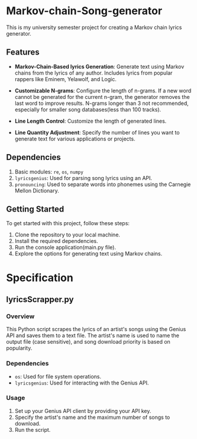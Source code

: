 # Markov-chain-Song-generator

This is my university semester project for creating a Markov chain lyrics generator.

## Features

- **Markov-Chain-Based lyrics Generation**: Generate text using Markov chains from the lyrics of any author. Includes lyrics from popular rappers like Eminem, Yelawolf, and Logic.

- **Customizable N-grams**: Configure the length of n-grams. If a new word cannot be generated for the current n-gram, the generator removes the last word to improve results. N-grams longer than 3 not recommended, especially for smaller song databases(less than 100 tracks).

- **Line Length Control**: Customize the length of generated lines.

- **Line Quantity Adjustment**: Specify the number of lines you want to generate text for various applications or projects.

## Dependencies

1. Basic modules: `re`, `os`, `numpy`
2. `lyricsgenius`: Used for parsing song lyrics using an API.
3. `pronouncing`: Used to separate words into phonemes using the Carnegie Mellon Dictionary.

## Getting Started

To get started with this project, follow these steps:

1. Clone the repository to your local machine.
2. Install the required dependencies.
3. Run the console application(main.py file).
4. Explore the options for generating text using Markov chains.

# Specification
## **lyricsScrapper.py**
  

### Overview
This Python script scrapes the lyrics of an artist's songs using the Genius API and saves them to a text file. The artist's name is used to name the output file (case sensitive), and song download priority is based on popularity.

### Dependencies
- `os`: Used for file system operations.
- `lyricsgenius`: Used for interacting with the Genius API.

### Usage
1. Set up your Genius API client by providing your API key.
2. Specify the artist's name and the maximum number of songs to download.
3. Run the script.





